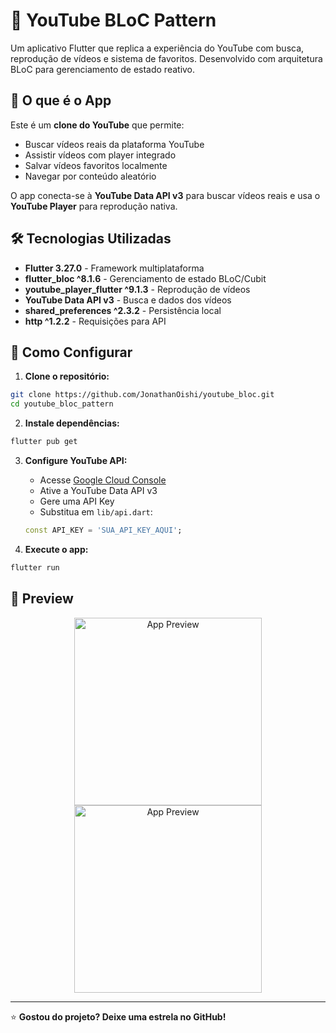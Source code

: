 # 🎥 YouTube BLoC Pattern

Um aplicativo Flutter que replica a experiência do YouTube com busca, reprodução de vídeos e sistema de favoritos. Desenvolvido com arquitetura BLoC para gerenciamento de estado reativo.

## 📱 O que é o App

Este é um **clone do YouTube** que permite:
- Buscar vídeos reais da plataforma YouTube
- Assistir vídeos com player integrado
- Salvar vídeos favoritos localmente
- Navegar por conteúdo aleatório

O app conecta-se à **YouTube Data API v3** para buscar vídeos reais e usa o **YouTube Player** para reprodução nativa.


## 🛠️ Tecnologias Utilizadas

- **Flutter 3.27.0** - Framework multiplataforma
- **flutter_bloc ^8.1.6** - Gerenciamento de estado BLoC/Cubit
- **youtube_player_flutter ^9.1.3** - Reprodução de vídeos
- **YouTube Data API v3** - Busca e dados dos vídeos
- **shared_preferences ^2.3.2** - Persistência local
- **http ^1.2.2** - Requisições para API

## 🚀 Como Configurar

1. **Clone o repositório:**
```bash
git clone https://github.com/JonathanOishi/youtube_bloc.git
cd youtube_bloc_pattern
```

2. **Instale dependências:**
```bash
flutter pub get
```

3. **Configure YouTube API:**
   - Acesse [Google Cloud Console](https://console.cloud.google.com/)
   - Ative a YouTube Data API v3
   - Gere uma API Key
   - Substitua em `lib/api.dart`:
   ```dart
   const API_KEY = 'SUA_API_KEY_AQUI';
   ```

4. **Execute o app:**
```bash
flutter run
```
## 📸 Preview

<div align="center">
  <img src="https://freeimage.host/i/K4XUILJ" alt="App Preview" width="300">
</div>

<div align="center">
  <img src="https://freeimage.host/i/K4XUzXa" alt="App Preview" width="300">
</div>



---
⭐ **Gostou do projeto? Deixe uma estrela no GitHub!**
